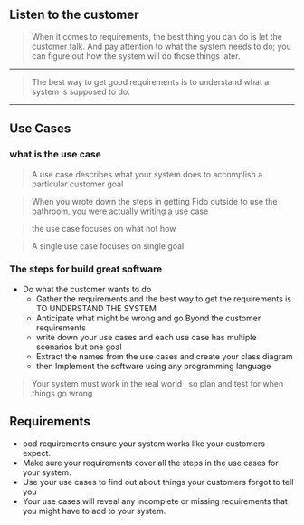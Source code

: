 ## Listen to the customer
> When it comes to requirements, the best thing you can do is let the
customer talk. And pay attention to what the system needs to do; you
can figure out how the system will do those things later.

---

> The best way to get good requirements is to understand 
> what a system is supposed to do.

---

## Use Cases 
### what is the use case
> A use case describes what your system does to accomplish a particular customer goal

> When you wrote down the steps in getting
Fido outside to use the bathroom, you
were actually writing a use case

> the use case focuses on what not how

> A single use case focuses on single goal


### The steps for build great software 
- Do what the customer wants to do
  - Gather the requirements and the best way to get the requirements is TO UNDERSTAND THE SYSTEM
  - Anticipate what might be wrong and go Byond the customer requirements
  - write down your use cases and each use case has multiple scenarios but one goal
  - Extract the names from the use cases and create your class diagram
  - then Implement the software using any programming language


> Your system must work in the real world , so plan and test for when things go wrong




## Requirements
- ood requirements ensure your system works like your customers expect.
- Make sure your requirements cover all the steps in the use cases for your system.
- Use your use cases to find out about things your customers forgot to tell you
- Your use cases will reveal any incomplete or missing requirements that you might have to add to your system.